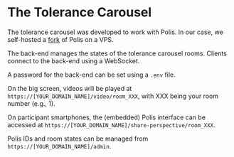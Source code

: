 # The Tolerance Carousel

The tolerance carousel was developed to work with Polis. In our case, we self-hosted a [fork](https://github.com/Simon-Dirks/polis) of Polis on a VPS.

The back-end manages the states of the tolerance carousel rooms. Clients connect to the back-end using a WebSocket.

A password for the back-end can be set using a `.env` file.

On the big screen, videos will be played at `https://[YOUR_DOMAIN_NAME]/video/room_XXX`, with XXX being your room number (e.g., 1).

On participant smartphones, the (embedded) Polis interface can be accessed at `https://[YOUR_DOMAIN_NAME]/share-perspective/room_XXX`.

Polis IDs and room states can be managed from `https://[YOUR_DOMAIN_NAME]/admin`.
